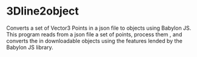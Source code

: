3Dline2object
=================

Converts a set of Vector3 Points in a json file to objects using Babylon JS. This program reads from a json file a set of points, process them , and converts the in downloadable objects using the features lended by the Babylon JS library.
